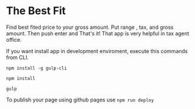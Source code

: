 # The Best Fit

Find best fited price to your gross amount. Put range , tax, and gross amount. Then push enter and That's it!
That app is very helpful in tax agent office. 

If you want install app in development enviroment, execute this commands from CLI. 

`npm install -g gulp-cli`

`npm install`

`gulp`

To publish your page using github pages use `npm run deploy`

